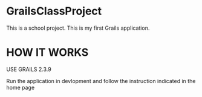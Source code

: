 GrailsClassProject
==================

This is a school project. This is my first Grails application.

HOW IT WORKS
============
USE GRAILS 2.3.9

Run the application in devlopment and follow the instruction indicated in the home page
